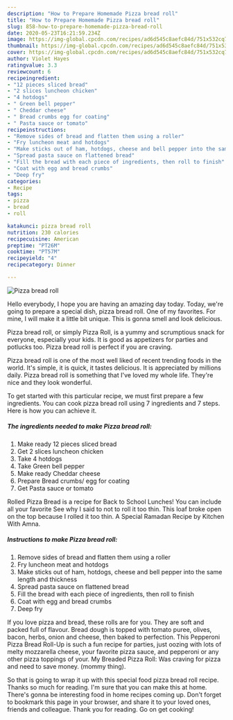 ```yaml
---
description: "How to Prepare Homemade Pizza bread roll"
title: "How to Prepare Homemade Pizza bread roll"
slug: 858-how-to-prepare-homemade-pizza-bread-roll
date: 2020-05-23T16:21:59.234Z
image: https://img-global.cpcdn.com/recipes/ad6d545c8aefc84d/751x532cq70/pizza-bread-roll-recipe-main-photo.jpg
thumbnail: https://img-global.cpcdn.com/recipes/ad6d545c8aefc84d/751x532cq70/pizza-bread-roll-recipe-main-photo.jpg
cover: https://img-global.cpcdn.com/recipes/ad6d545c8aefc84d/751x532cq70/pizza-bread-roll-recipe-main-photo.jpg
author: Violet Hayes
ratingvalue: 3.3
reviewcount: 6
recipeingredient:
- "12 pieces sliced bread"
- "2 slices luncheon chicken"
- "4 hotdogs"
- " Green bell pepper"
- " Cheddar cheese"
- " Bread crumbs egg for coating"
- " Pasta sauce or tomato"
recipeinstructions:
- "Remove sides of bread and flatten them using a roller"
- "Fry luncheon meat and hotdogs"
- "Make sticks out of ham, hotdogs, cheese and bell pepper into the same length and thickness"
- "Spread pasta sauce on flattened bread"
- "Fill the bread with each piece of ingredients, then roll to finish"
- "Coat with egg and bread crumbs"
- "Deep fry"
categories:
- Recipe
tags:
- pizza
- bread
- roll

katakunci: pizza bread roll 
nutrition: 230 calories
recipecuisine: American
preptime: "PT26M"
cooktime: "PT57M"
recipeyield: "4"
recipecategory: Dinner

---
```



![Pizza bread roll](https://img-global.cpcdn.com/recipes/ad6d545c8aefc84d/751x532cq70/pizza-bread-roll-recipe-main-photo.jpg)

Hello everybody, I hope you are having an amazing day today. Today, we're going to prepare a special dish, pizza bread roll. One of my favorites. For mine, I will make it a little bit unique. This is gonna smell and look delicious.

Pizza bread roll, or simply Pizza Roll, is a yummy and scrumptious snack for everyone, especially your kids. It is good as appetizers for parties and potlucks too. Pizza bread roll is perfect if you are craving.

Pizza bread roll is one of the most well liked of recent trending foods in the world. It's simple, it is quick, it tastes delicious. It is appreciated by millions daily. Pizza bread roll is something that I've loved my whole life. They're nice and they look wonderful.


To get started with this particular recipe, we must first prepare a few ingredients. You can cook pizza bread roll using 7 ingredients and 7 steps. Here is how you can achieve it.

<!--inarticleads1-->

##### The ingredients needed to make Pizza bread roll:

1. Make ready 12 pieces sliced bread
1. Get 2 slices luncheon chicken
1. Take 4 hotdogs
1. Take  Green bell pepper
1. Make ready  Cheddar cheese
1. Prepare  Bread crumbs/ egg for coating
1. Get  Pasta sauce or tomato


Rolled Pizza Bread is a recipe for Back to School Lunches! You can include all your favorite See why I said to not to roll it too thin. This loaf broke open on the top because I rolled it too thin. A Special Ramadan Recipe by Kitchen With Amna. 

<!--inarticleads2-->

##### Instructions to make Pizza bread roll:

1. Remove sides of bread and flatten them using a roller
1. Fry luncheon meat and hotdogs
1. Make sticks out of ham, hotdogs, cheese and bell pepper into the same length and thickness
1. Spread pasta sauce on flattened bread
1. Fill the bread with each piece of ingredients, then roll to finish
1. Coat with egg and bread crumbs
1. Deep fry


If you love pizza and bread, these rolls are for you. They are soft and packed full of flavour. Bread dough is topped with tomato puree, olives, bacon, herbs, onion and cheese, then baked to perfection. This Pepperoni Pizza Bread Roll-Up is such a fun recipe for parties, just oozing with lots of melty mozzarella cheese, your favorite pizza sauce, and pepperoni or any other pizza toppings of your. My Breaded Pizza Roll: Was craving for pizza and need to save money. (mommy thing). 

So that is going to wrap it up with this special food pizza bread roll recipe. Thanks so much for reading. I'm sure that you can make this at home. There's gonna be interesting food in home recipes coming up. Don't forget to bookmark this page in your browser, and share it to your loved ones, friends and colleague. Thank you for reading. Go on get cooking!
